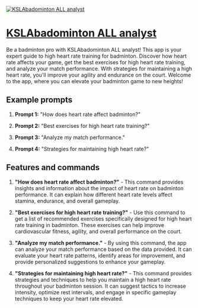 [![KSLAbadominton ALL analyst](https://files.oaiusercontent.com/file-PAL7cw1E5pEA856wLOS0xAO8?se=2123-10-17T08%3A54%3A08Z&sp=r&sv=2021-08-06&sr=b&rscc=max-age%3D31536000%2C%20immutable&rscd=attachment%3B%20filename%3D1432511e-85e9-4bec-bef3-7a4fe1922771.png&sig=EX7RmsuH97DrKLKjv8P462qp0Mq%2BDYYRR%2BEultZhgIw%3D)](https://chat.openai.com/g/g-zbYLn537n-kslabadominton-all-analyst)

# [KSLAbadominton ALL analyst](https://chat.openai.com/g/g-zbYLn537n-kslabadominton-all-analyst)

Be a badminton pro with KSLAbadominton ALL analyst! This app is your expert guide to high heart rate training for badminton. Discover how heart rate affects your game, get the best exercises for high heart rate training, and analyze your match performance. With strategies for maintaining a high heart rate, you'll improve your agility and endurance on the court. Welcome to the app, where you can elevate your badminton game to new heights!

## Example prompts

1. **Prompt 1:** "How does heart rate affect badminton?"

2. **Prompt 2:** "Best exercises for high heart rate training?"

3. **Prompt 3:** "Analyze my match performance."

4. **Prompt 4:** "Strategies for maintaining high heart rate?"

## Features and commands

1. **"How does heart rate affect badminton?"** - This command provides insights and information about the impact of heart rate on badminton performance. It can explain how different heart rate levels affect stamina, endurance, and overall gameplay.

2. **"Best exercises for high heart rate training?"** - Use this command to get a list of recommended exercises specifically designed for high heart rate training in badminton. These exercises can help improve cardiovascular fitness, agility, and overall performance on the court.

3. **"Analyze my match performance."** - By using this command, the app can analyze your match performance based on the data provided. It can evaluate your heart rate patterns, identify areas for improvement, and provide personalized suggestions to enhance your gameplay.

4. **"Strategies for maintaining high heart rate?"** - This command provides strategies and techniques to help you maintain a high heart rate throughout your badminton session. It can suggest tactics to increase intensity, optimize rest intervals, and engage in specific gameplay techniques to keep your heart rate elevated.